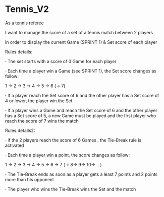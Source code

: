 # Tennis_V2

As a tennis referee

I want to manage the score of a set of a tennis match between 2 players

In order to display the current Game (SPRINT 1) & Set score of each player

Rules details:

· The set starts with a score of 0 Game for each player

· Each time a player win a Game (see SPRINT 1), the Set score changes as follow:

1 -> 2 -> 3 -> 4 -> 5 -> 6 (-> 7)

· If a player reach the Set score of 6 and the other player has a Set score of 4 or lower, the player win the Set

· If a player wins a Game and reach the Set score of 6 and the other player has a Set score of 5, a new Game must be played and the first player who reach the score of 7 wins the match

Rules details2:

· If the 2 players reach the score of 6 Games , the Tie-Break rule is activated

· Each time a player win a point, the score changes as follow:

1 -> 2 -> 3 -> 4 -> 5 -> 6 -> 7 (-> 8-> 9-> 10-> …)

· The Tie-Break ends as soon as a player gets a least 7 points and 2 points more than his opponent

· The player who wins the Tie-Break wins the Set and the match

